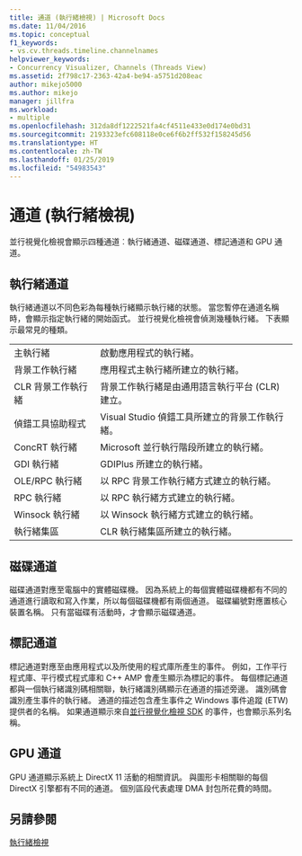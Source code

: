 ```yaml
---
title: 通道 (執行緒檢視) | Microsoft Docs
ms.date: 11/04/2016
ms.topic: conceptual
f1_keywords:
- vs.cv.threads.timeline.channelnames
helpviewer_keywords:
- Concurrency Visualizer, Channels (Threads View)
ms.assetid: 2f798c17-2363-42a4-be94-a5751d208eac
author: mikejo5000
ms.author: mikejo
manager: jillfra
ms.workload:
- multiple
ms.openlocfilehash: 312da8df1222521fa4cf4511e433e0d174e0bd31
ms.sourcegitcommit: 2193323efc608118e0ce6f6b2ff532f158245d56
ms.translationtype: HT
ms.contentlocale: zh-TW
ms.lasthandoff: 01/25/2019
ms.locfileid: "54983543"
---
```

# <a name="channels-threads-view"></a>通道 (執行緒檢視)
並行視覺化檢視會顯示四種通道︰執行緒通道、磁碟通道、標記通道和 GPU 通道。  
  
## <a name="thread-channels"></a>執行緒通道  
 執行緒通道以不同色彩為每種執行緒顯示執行緒的狀態。 當您暫停在通道名稱時，會顯示指定執行緒的開始函式。 並行視覺化檢視會偵測幾種執行緒。 下表顯示最常見的種類。  
  
|||  
|-|-|  
|主執行緒|啟動應用程式的執行緒。|  
|背景工作執行緒|應用程式主執行緒所建立的執行緒。|  
|CLR 背景工作執行緒|背景工作執行緒是由通用語言執行平台 (CLR) 建立。|  
|偵錯工具協助程式|Visual Studio 偵錯工具所建立的背景工作執行緒。|  
|ConcRT 執行緒|Microsoft 並行執行階段所建立的執行緒。|  
|GDI 執行緒|GDIPlus 所建立的執行緒。|  
|OLE/RPC 執行緒|以 RPC 背景工作執行緒方式建立的執行緒。|  
|RPC 執行緒|以 RPC 執行緒方式建立的執行緒。|  
|Winsock 執行緒|以 Winsock 執行緒方式建立的執行緒。|  
|執行緒集區|CLR 執行緒集區所建立的執行緒。|  
  
## <a name="disk-channels"></a>磁碟通道  
 磁碟通道對應至電腦中的實體磁碟機。 因為系統上的每個實體磁碟機都有不同的通道進行讀取和寫入作業，所以每個磁碟機都有兩個通道。 磁碟編號對應置核心裝置名稱。 只有當磁碟有活動時，才會顯示磁碟通道。  
  
## <a name="marker-channels"></a>標記通道  
 標記通道對應至由應用程式以及所使用的程式庫所產生的事件。 例如，工作平行程式庫、平行模式程式庫和 C++ AMP 會產生顯示為標記的事件。 每個標記通道都與一個執行緒識別碼相關聯，執行緒識別碼顯示在通道的描述旁邊。 識別碼會識別產生事件的執行緒。 通道的描述包含產生事件之 Windows 事件追蹤 (ETW) 提供者的名稱。 如果通道顯示來自[並行視覺化檢視 SDK](../profiling/concurrency-visualizer-sdk.md) 的事件，也會顯示系列名稱。  
  
## <a name="gpu-channels"></a>GPU 通道  
 GPU 通道顯示系統上 DirectX 11 活動的相關資訊。  與圖形卡相關聯的每個 DirectX 引擎都有不同的通道。  個別區段代表處理 DMA 封包所花費的時間。  
  
## <a name="see-also"></a>另請參閱  
 [執行緒檢視](../profiling/threads-view-parallel-performance.md)